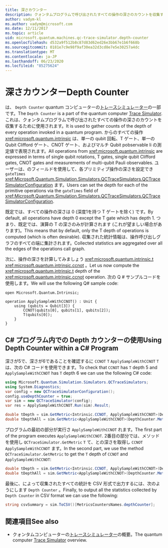 ```yaml
---
title: 深さカウンター
description: クォンタムプログラムで呼び出されたすべての操作の深さのカウントを収集する Microsoft QDK の深さカウンターについて説明します。
author: vadym-kl
ms.author: vadym@microsoft.com
ms.date: 12/11/2017
ms.topic: article
uid: microsoft.quantum.machines.qc-trace-simulator.depth-counter
ms.openlocfilehash: d532a9f512b8c87d83d62ed26e3bb67e1b6f668b
ms.sourcegitcommit: 0181e7c9e98f9af30ea32d3cd8e7e5e30257a4dc
ms.translationtype: MT
ms.contentlocale: ja-JP
ms.lasthandoff: 06/23/2020
ms.locfileid: "85275624"
---
```

# <a name="depth-counter"></a><span data-ttu-id="84bcf-103">深さカウンター</span><span class="sxs-lookup"><span data-stu-id="84bcf-103">Depth Counter</span></span>

<span data-ttu-id="84bcf-104">は、 `Depth Counter` quantum コンピューターの[トレースシミュレーター](xref:microsoft.quantum.machines.qc-trace-simulator.intro)の一部です。</span><span class="sxs-lookup"><span data-stu-id="84bcf-104">The `Depth Counter` is a part of the quantum computer [Trace Simulator](xref:microsoft.quantum.machines.qc-trace-simulator.intro).</span></span>
<span data-ttu-id="84bcf-105">これは、クォンタムプログラムで呼び出されたすべての操作の深さのカウントを収集するために使用されます。</span><span class="sxs-lookup"><span data-stu-id="84bcf-105">It is used to gather counts of the depth of every operation invoked in a quantum program.</span></span> <span data-ttu-id="84bcf-106">からのすべての操作 <xref:microsoft.quantum.intrinsic> は、単一の qubit 回転、T ゲート、単一の Qubit Clifford ゲート、CNOT ゲート、およびマルチ Qubit pobservable li の測定値で表現されます。</span><span class="sxs-lookup"><span data-stu-id="84bcf-106">All operations from <xref:microsoft.quantum.intrinsic> are expressed in terms of single qubit rotations, T gates, single qubit Clifford gates, CNOT gates and measurements of multi-qubit Pauli observables.</span></span> <span data-ttu-id="84bcf-107">ユーザーは、のフィールドを使用して、各プリミティブ操作の深さを設定でき `gateTimes` <xref:Microsoft.Quantum.Simulation.Simulators.QCTraceSimulators.QCTraceSimulatorConfiguration> ます。</span><span class="sxs-lookup"><span data-stu-id="84bcf-107">Users can set the depth for each of the primitive operations via the `gateTimes` field of <xref:Microsoft.Quantum.Simulation.Simulators.QCTraceSimulators.QCTraceSimulatorConfiguration>.</span></span>

<span data-ttu-id="84bcf-108">既定では、すべての操作の深さは 0 (深度1を持つ T ゲートを除く) です。</span><span class="sxs-lookup"><span data-stu-id="84bcf-108">By default, all operations have depth 0 except the T gate which has depth 1.</span></span> <span data-ttu-id="84bcf-109">つまり、既定では、演算の T の深さのみが計算されます (これが望ましい場合があります)。</span><span class="sxs-lookup"><span data-stu-id="84bcf-109">This means that by default, only the T depth of operations is computed (which is often desirable).</span></span> <span data-ttu-id="84bcf-110">収集された統計情報は、操作呼び出しグラフのすべての端に集計されます。</span><span class="sxs-lookup"><span data-stu-id="84bcf-110">Collected statistics are aggregated over all the edges of the operations call graph.</span></span> 

<span data-ttu-id="84bcf-111">次に、操作の深さを計算してみましょう <xref:microsoft.quantum.intrinsic.t> <xref:microsoft.quantum.intrinsic.ccnot> 。</span><span class="sxs-lookup"><span data-stu-id="84bcf-111">Let us now compute the <xref:microsoft.quantum.intrinsic.t> depth of the <xref:microsoft.quantum.intrinsic.ccnot> operation.</span></span> <span data-ttu-id="84bcf-112">次の Q # サンプルコードを使用します。</span><span class="sxs-lookup"><span data-stu-id="84bcf-112">We will use the following Q# sample code:</span></span>

```qsharp
open Microsoft.Quantum.Intrinsic;

operation ApplySampleWithCCNOT() : Unit {
    using (qubits = Qubit[3]) {
        CCNOT(qubits[0], qubits[1], qubits[2]);
        T(qubits[0]);
    }
}
```

## <a name="using-depth-counter-within-a-c-program"></a><span data-ttu-id="84bcf-113">C# プログラム内での Depth カウンターの使用</span><span class="sxs-lookup"><span data-stu-id="84bcf-113">Using Depth Counter within a C# Program</span></span>

<span data-ttu-id="84bcf-114">深さが5で、深さが6であることを確認するに `CCNOT` `T` `ApplySampleWithCCNOT` `T` は、次の C# コードを使用できます。</span><span class="sxs-lookup"><span data-stu-id="84bcf-114">To check that `CCNOT` has `T` depth 5 and `ApplySampleWithCCNOT` has `T` depth 6 we can use the following C# code:</span></span>

```csharp
using Microsoft.Quantum.Simulation.Simulators.QCTraceSimulators;
using System.Diagnostics;
var config = new QCTraceSimulatorConfiguration();
config.useDepthCounter = true;
var sim = new QCTraceSimulator(config);
var res = ApplySampleWithCCNOT.Run(sim).Result;

double tDepth = sim.GetMetric<Intrinsic.CCNOT, ApplySampleWithCCNOT>(DepthCounter.Metrics.Depth);
double tDepthAll = sim.GetMetric<ApplySampleWithCCNOT>(DepthCounter.Metrics.Depth);
```

<span data-ttu-id="84bcf-115">プログラムの最初の部分が実行さ `ApplySampleWithCCNOT` れます。</span><span class="sxs-lookup"><span data-stu-id="84bcf-115">The first part of the program executes `ApplySampleWithCCNOT`.</span></span> <span data-ttu-id="84bcf-116">2番目の部分では、メソッドを使用し `QCTraceSimulator.GetMetric` `T` て、との深さを取得し `CCNOT` `ApplySampleWithCCNOT` ます。</span><span class="sxs-lookup"><span data-stu-id="84bcf-116">In the second part, we use the method `QCTraceSimulator.GetMetric` to get the `T` depth of `CCNOT` and `ApplySampleWithCCNOT`:</span></span> 

```csharp
double tDepth = sim.GetMetric<Intrinsic.CCNOT, ApplySampleWithCCNOT>(DepthCounter.Metrics.Depth);
double tDepthAll = sim.GetMetric<ApplySampleWithCCNOT>(DepthCounter.Metrics.Depth);
```

<span data-ttu-id="84bcf-117">最後に、によって収集されたすべての統計を CSV 形式で出力するには、次のようにします `Depth Counter` 。</span><span class="sxs-lookup"><span data-stu-id="84bcf-117">Finally, to output all the statistics collected by `Depth Counter` in CSV format we can use the following:</span></span>
```csharp
string csvSummary = sim.ToCSV()[MetricsCountersNames.depthCounter];
```

## <a name="see-also"></a><span data-ttu-id="84bcf-118">関連項目</span><span class="sxs-lookup"><span data-stu-id="84bcf-118">See also</span></span> ##

- <span data-ttu-id="84bcf-119">クォンタムコンピューターの[トレースシミュレーター](xref:microsoft.quantum.machines.qc-trace-simulator.intro)の概要。</span><span class="sxs-lookup"><span data-stu-id="84bcf-119">The quantum computer [Trace Simulator](xref:microsoft.quantum.machines.qc-trace-simulator.intro) overview.</span></span>

